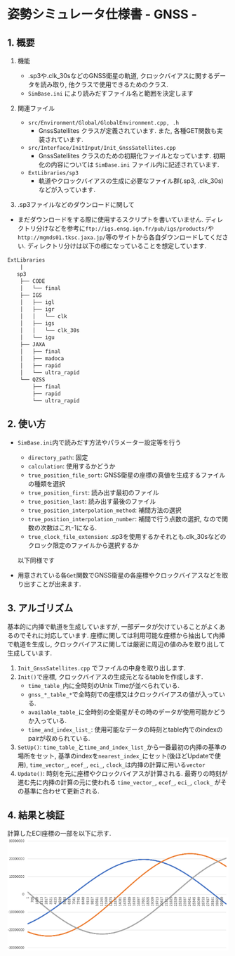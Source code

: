 # 姿勢シミュレータ仕様書 - GNSS - 

## 1. 概要
1. 機能
    - .sp3や.clk_30sなどのGNSS衛星の軌道, クロックバイアスに関するデータを読み取り, 他クラスで使用できるためのクラス.
    - `SimBase.ini` により読みだすファイル名と範囲を決定します

2. 関連ファイル
    - `src/Environment/Global/GlobalEnvironment.cpp, .h`
        - GnssSatellites クラスが定義されています. また, 各種GET関数も実装されています.
    - `src/Interface/InitInput/Init_GnssSatellites.cpp`
        - GnssSatellites クラスのための初期化ファイルとなっています. 初期化の内容については `SimBase.ini` ファイル内に記述されています. 
    - `ExtLibraries/sp3`
        - 軌道やクロックバイアスの生成に必要なファイル群(.sp3, .clk_30s)などが入っています.

3. .sp3ファイルなどのダウンロードに関して
- まだダウンロードをする際に使用するスクリプトを書いていません. ディレクトリ分けなどを参考に`ftp://igs.ensg.ign.fr/pub/igs/products/`や`http://mgmds01.tksc.jaxa.jp/`等のサイトから各自ダウンロードしてください. ディレクトリ分けは以下の様になっていることを想定しています.
```
ExtLibraries  
    |  
   sp3  
    ├── CODE  
    │   └── final  
    ├── IGS  
    │   ├── igl    
    │   ├── igr
    │   │   └── clk
    │   ├── igs  
    │   │   └── clk_30s
    │   └── igu
    ├── JAXA
    │   ├── final
    │   ├── madoca
    │   ├── rapid
    │   └── ultra_rapid
    └── QZSS
        ├── final
        ├── rapid
        └── ultra_rapid
```


## 2. 使い方
- `SimBase.ini`内で読みだす方法やパラメーター設定等を行う
    - `directory_path`: 固定
    - `calculation`: 使用するかどうか
    - `true_position_file_sort`: GNSS衛星の座標の真値を生成するファイルの種類を選択
    - `true_position_first`: 読み出す最初のファイル
    - `true_position_last`: 読み出す最後のファイル
    - `true_position_interpolation_method`: 補間方法の選択
    - `true_position_interpolation_number`: 補間で行う点数の選択, なので関数の次数はこれ-1になる.
    - `true_clock_file_extension`: .sp3を使用するかそれとも.clk_30sなどのクロック限定のファイルから選択するか  

  以下同様です

- 用意されている各`Get`関数でGNSS衛星の各座標やクロックバイアスなどを取り出すことが出来ます. 

## 3. アルゴリズム
基本的に内挿で軌道を生成していますが, 一部データが欠けていることがよくあるのでそれに対応しています. 座標に関しては利用可能な座標から抽出して内挿で軌道を生成し, クロックバイアスに関しては厳密に周辺の値のみを取り出して生成しています. 

1. `Init_GnssSatellites.cpp` でファイルの中身を取り出します.
2. `Init()`で座標, クロックバイアスの生成元となるtableを作成します.
    - `time_table_`内に全時刻のUnix Timeが並べられている.
    - `gnss_*_table_*`で全時刻での座標又はクロックバイアスの値が入っている.
    - `available_table_`に全時刻の全衛星がその時のデータが使用可能かどうか入っている. 
    - `time_and_index_list_`: 使用可能なデータの時刻とtable内でのindexのpairが収められている. 
3. `SetUp()`: `time_table_`と`time_and_index_list_`から一番最初の内挿の基準の場所をセット, 基準のindexを`nearest_index_`にセット(後ほどUpdateで使用), `time_vector_`, `ecef_`, `eci_`, `clock_`は内挿の計算に用いる`vector`
4. `Update()`: 時刻を元に座標やクロックバイアスが計算される. 最寄りの時刻が進む先に内挿の計算の元に使われる `time_vector_`, `ecef_`, `eci_`, `clock_` がその基準に合わせて更新される.

## 4. 結果と検証
計算したECI座標の一部を以下に示す. 
<img src="./figs/result_gnss.png" style = "zoom: 75%">